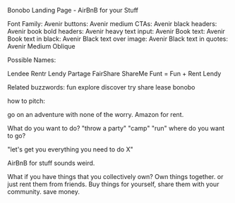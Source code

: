 Bonobo Landing Page - AirBnB for your Stuff

Font Family:
Avenir
buttons: Avenir medium
CTAs: Avenir black
headers: Avenir book
bold headers: Avenir heavy
text input: Avenir Book
text: Avenir Book
text in black: Avenir Black
text over image: Avenir Black
text in quotes: Avenir Medium Oblique


Possible Names:

Lendee
Rentr
Lendy
Partage
FairShare
ShareMe
Funt = Fun + Rent
Lendy

Related buzzwords:
fun
explore
discover
try
share
lease
bonobo

how to pitch:

go on an adventure with none of the worry.
Amazon for rent.

What do you want to do?
"throw a party"
"camp"
"run"
where do you want to go?

"let's get you everything you need to do X"

AirBnB for stuff sounds weird.

What if you have things that you collectively own?
Own things together. or just rent them from friends.
Buy things for yourself, share them with your community. save money.


